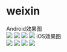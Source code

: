 # weixin
Android效果图   
![](http://p1.pstatp.com/large/6d0000333f6656c37ef)
![](http://p1.pstatp.com/large/6d000033430e8ffac80)
![](http://p2.pstatp.com/large/6d100033328c6375c81)
![](http://p9.pstatp.com/large/6d1000333294cca4de5)
iOS效果图   
![](http://p2.pstatp.com/large/6d0000334851f2166d3)
![](http://p9.pstatp.com/large/6d0000334845866c617)
![](http://p1.pstatp.com/large/6d000033483337ec63f)
![](http://p3.pstatp.com/large/6d000033487926d0af5)
